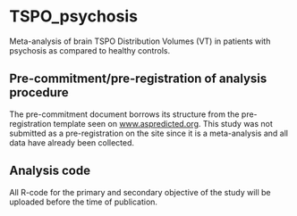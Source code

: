 # TSPO_psychosis
Meta-analysis of brain TSPO Distribution Volumes (VT) in patients with psychosis as compared to healthy controls. 


## Pre-commitment/pre-registration of analysis procedure 
The pre-commitment document borrows its structure from the pre-registration template seen on www.aspredicted.org. This study was not submitted as a pre-registration on the site since it is a meta-analysis and all data have already been collected. 

## Analysis code
All R-code for the primary and secondary objective of the study will be uploaded before the time of publication.  

